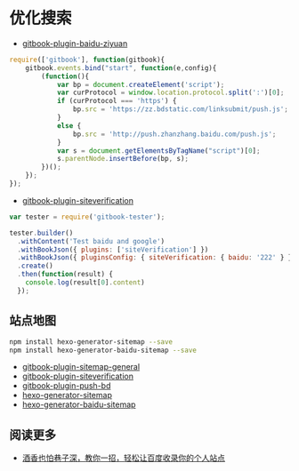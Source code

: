 # 优化搜索

- [gitbook-plugin-baidu-ziyuan](https://github.com/ainiok/gitbook-plugin-baidu-ziyuan)

```js
require(['gitbook'], function(gitbook){
    gitbook.events.bind("start", function(e,config){
        (function(){
            var bp = document.createElement('script');
            var curProtocol = window.location.protocol.split(':')[0];
            if (curProtocol === 'https') {
                bp.src = 'https://zz.bdstatic.com/linksubmit/push.js';
            }
            else {
                bp.src = 'http://push.zhanzhang.baidu.com/push.js';
            }
            var s = document.getElementsByTagName("script")[0];
            s.parentNode.insertBefore(bp, s);
        })();
    });
});
```

- [gitbook-plugin-siteverification](https://github.com/halaproliu/gitbook-plugin-siteVerification)

```js
var tester = require('gitbook-tester');

tester.builder()
  .withContent('Test baidu and google')
  .withBookJson({ plugins: ['siteVerification'] })
  .withBookJson({ pluginsConfig: { siteVerification: { baidu: '222' } } })
  .create()
  .then(function(result) {
    console.log(result[0].content)
  });
```

## 站点地图

```bash
npm install hexo-generator-sitemap --save
npm install hexo-generator-baidu-sitemap --save
```

- [gitbook-plugin-sitemap-general](https://www.npmjs.com/package/gitbook-plugin-sitemap-general)
- [gitbook-plugin-siteverification](https://www.npmjs.com/package/gitbook-plugin-siteverification)
- [gitbook-plugin-push-bd](https://www.npmjs.com/package/gitbook-plugin-push-bd)
- [hexo-generator-sitemap](https://www.npmjs.com/package/hexo-generator-sitemap)
- [hexo-generator-baidu-sitemap](https://www.npmjs.com/package/hexo-generator-baidu-sitemap)


## 阅读更多

- [酒香也怕巷子深，教你一招，轻松让百度收录你的个人站点](https://blog.csdn.net/Mculover666/article/details/101756755)